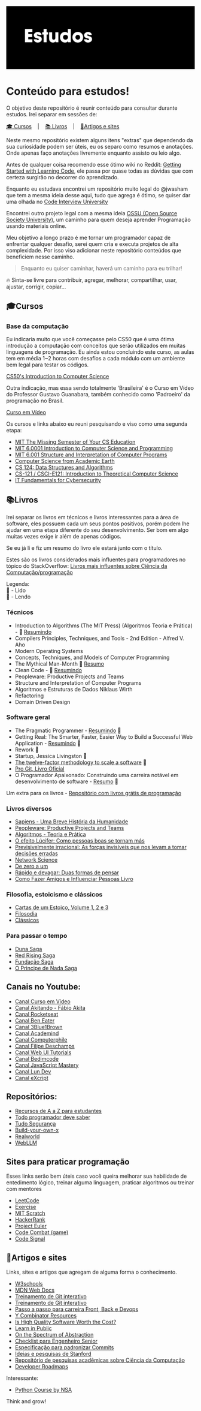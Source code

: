 <img alt="Header" src="header-ulysses.png" />

# Conteúdo para estudos!

O objetivo deste repositório é reunir conteúdo para consultar durante estudos. Irei separar em sessões de:

<p align ="left">
  <a href="#cursos">🎓 Cursos</a>
  &nbsp;&nbsp;&nbsp;|&nbsp;&nbsp;&nbsp;
  <a href="#canais-youtube-e-repositorios">📚 Livros</a>
  &nbsp;&nbsp;&nbsp;|&nbsp;&nbsp;&nbsp;
  <a href="#artigos-e-sites">📝Artigos e sites</a>
</p>

Neste mesmo repositório existem alguns itens "extras" que dependendo da sua curiosidade podem ser úteis, eu os separo como resumos e anotações. Onde apenas faço anotações livremente enquanto assisto ou leio algo.

Antes de qualquer coisa recomendo esse ótimo wiki no Reddit:
[Getting Started with Learning Code](https://www.reddit.com/r/learnprogramming/wiki/faq#wiki_getting_started), ele passa por quase todas as dúvidas que com certeza surgirão no decorrer do aprendizado.

Enquanto eu estudava encontrei um repositório muito legal do @jwasham que tem a mesma ideia desse aqui, tudo que agrega é ótimo, se quiser dar uma olhada no [Code Interview University](https://github.com/jwasham/coding-interview-university)

Encontrei outro projeto legal com a mesma ideia [OSSU (Open Source Society University)](https://github.com/ossu/computer-science), um caminho para quem deseja aprender Programação usando materiais online.

Meu objetivo a longo prazo é me tornar um programador capaz de enfrentar qualquer desafio, serei quem cria e executa projetos de alta complexidade. Por isso viso adicionar neste repositório conteúdos que beneficiem nesse caminho.

> Enquanto eu quiser caminhar, haverá um caminho para eu trilhar!

🔥 Sinta-se livre para contribuir, agregar, melhorar, compartilhar, usar, ajustar, corrigir, copiar...

## 🎓Cursos

### Base da computação

Eu indicaria muito que você começasse pelo CS50 que é uma ótima introdução a computação com conceitos que serão utilizados em muitas linguagens de programação. Eu ainda estou concluindo este curso, as aulas tem em média 1~2 horas com desafios a cada módulo com um ambiente bem legal para testar os códigos.

[CS50's Introduction to Computer Science](https://www.edx.org/course/cs50s-introduction-computer-science-harvardx-cs50x)

Outra indicação, mas essa sendo totalmente 'Brasileira' é o Curso em Vídeo do Professor Gustavo Guanabara, também conhecido como 'Padroeiro' da programação no Brasil.

[Curso em Vídeo](https://www.cursoemvideo.com/)

Os cursos e links abaixo eu reuni pesquisando e viso como uma segunda etapa:

- [MIT The Missing Semester of Your CS Education](https://missing.csail.mit.edu/)
- [MIT 6.0001 Introduction to Computer Science and Programming](https://www.youtube.com/watch?v=nykOeWgQcHM&list=PLUl4u3cNGP63WbdFxL8giv4yhgdMGaZNA)
- [MIT 6.001 Structure and Interpretation of Computer Programs](https://www.youtube.com/watch?v=-J_xL4IGhJA&list=PLE18841CABEA24090)
- [Computer Science from Academic Earth](https://academicearth.org/computer-science/)
- [CS 124: Data Structures and Algorithms](http://matterhorn.dce.harvard.edu/engage/ui/index.html#/2020/02/21462)
- [CS-121 / CSCI-E121: Introduction to Theoretical Computer Science](https://cs121.boazbarak.org/schedule/)
- [IT Fundamentals for Cybersecurity](https://www.coursera.org/specializations/it-fundamentals-cybersecurity)

## 📚Livros

Irei separar os livros em técnicos e livros interessantes para a área de software, eles possuem cada um seus pontos positivos, porém podem lhe ajudar em uma etapa diferente do seu desenvolvimento. Ser bom em algo muitas vezes exige ir além de apenas códigos.

Se eu já lí e fiz um resumo do livro ele estará junto com o título.

Estes são os livros considerados mais influentes para programadores no tópico do StackOverflow:
[Livros mais influentes sobre Ciência da Computação/programação](https://github.com/cs-books/influential-cs-books)

Legenda:
<br>
📙 - Lido
<br>
📖 - Lendo

### Técnicos

- Introduction to Algorithms (The MIT Press) (Algoritmos Teoria e Prática) - 📖 [Resumindo](Resumos/livros/algoritmos-teoria-e-pratica/resumo.md)
- Compilers Principles, Techniques, and Tools - 2nd Edition - Alfred V. Aho
- Modern Operating Systems
- Concepts, Techniques, and Models of Computer Programming
- The Mythical Man-Month 📙 [Resumo](./resumos/livros/the-mythical-man-month/resumo.md)
- Clean Code - 📖 [Resumindo](./resumos/livros/clean-code/resumo.md)
- Peopleware: Productive Projects and Teams
- Structure and Interpretation of Computer Programs
- Algoritmos e Estruturas de Dados Niklaus Wirth
- Refactoring
- Domain Driven Design

### Software geral

- The Pragmatic Programmer - [Resumindo](./resumos/livros/the-pragmatic-programmer/resumo-the-pragmatic-programmer.md) 📙
- Getting Real: The Smarter, Faster, Easier Way to Build a Successful Web Application - [Resumindo](./resumos/livros/getting-real/resumo-getting-real.md) 📙
- Rework 📙
- Startup, Jessica Livingston 📙
- [The twelve-factor methodology to scale a software](https://12factor.net) 📙
- [Pro Git, Livro Oficial](https://git-scm.com/book/pt-br/v2)
- O Programador Apaixonado: Construindo uma carreira notável em desenvolvimento de software - [Resumo](./resumos/livros/programador-apaixonado/resumo-programador-apaixonado.md) 📙

Um extra para os livros - [Repositório com livros grátis de programação](https://github.com/EbookFoundation/free-programming-books)

### Livros diversos

- [Sapiens - Uma Breve História da Humanidade](https://www.amazon.com.br/dp/8525432180/?coliid=I9MSG8IEA89CZ&colid=1NG7QCFUSM0T4&psc=1&ref_=list_c_wl_lv_vv_lig_dp_it)
- [Peopleware: Productive Projects and Teams](https://www.amazon.com.br/dp/B00DY5A8X2/?coliid=I2K7J0GHA7AY9U&colid=1NG7QCFUSM0T4&psc=0&ref_=list_c_wl_lv_vv_lig_dp_it)
- [Algoritmos - Teoria e Prática](https://www.amazon.com.br/dp/8535236996/?coliid=IKV1FJ66QV4F2&colid=1NG7QCFUSM0T4&psc=0&ref_=list_c_wl_lv_vv_lig_dp_it)
- [O efeito Lúcifer: Como pessoas boas se tornam más](https://www.amazon.com.br/dp/8501082198/?coliid=IM5YGQPA51DCZ&colid=1NG7QCFUSM0T4&psc=1&ref_=list_c_wl_lv_vv_lig_dp_it)
- [Previsivelmente irracional: As forças invisíveis que nos levam a tomar decisões erradas](https://www.amazon.com.br/dp/B08FCPHS8J/?coliid=I1450GYFRCX69S&colid=1NG7QCFUSM0T4&psc=0&ref_=list_c_wl_lv_vv_lig_dp_it)
- [Network Science](https://www.amazon.com.br/dp/1107076269/?coliid=I1OCE2QKIBBCGD&colid=1NG7QCFUSM0T4&psc=0&ref_=list_c_wl_lv_vv_lig_dp_it)
- [De zero a um](https://www.amazon.com.br/dp/8539006200/?coliid=I2NDEK8Z00V63A&colid=3U9UZQ07YPCQ0&psc=1&ref_=list_c_wl_lv_vv_lig_dp_it)
- [Rápido e devagar: Duas formas de pensar](https://www.amazon.com.br/R%C3%A1pido-devagar-Daniel-Kahneman/dp/853900383X)
- [Como Fazer Amigos e Influenciar Pessoas Livro](https://www.amazon.com.br/Como-fazer-amigos-influenciar-pessoas/dp/8543108683)

### Filosofia, estoicismo e clássicos

- [Cartas de um Estoico, Volume 1, 2 e 3](https://www.amazon.com.br/gp/product/B09QH6QCVM?ref_=dbs_p_mng_rwt_ser_shvlr&storeType=ebooks)
- [Filosodia](https://www.infolivros.org/livros-pdf-gratis/filosofia/)
- [Clássicos](https://www.infolivros.org/autores/classicos/)

### Para passar o tempo

- [Duna Saga](https://www.amazon.com.br/Duna-Frank-Herbert/dp/857657313X)
- [Red Rising Saga](https://www.amazon.com.br/Red-Rising-Pierce-Brown/dp/034553980X)
- [Fundação Saga](https://www.amazon.com.br/Box-Funda%C3%A7%C3%A3o-Completa-Isaac-Asimov/dp/6586064910/ref=sr_1_1?adgrpid=111486306938&dib=eyJ2IjoiMSJ9.Zq7yxxFImqJmakX5RFVngytCgpyPZsVTRgrOTTuLYSCcI4PW9sHELUJN873MRt30nsN5fifAN5B9L8PVAPDrVGi0dPuK-m_jisDi--TFN5z1oo6j71U6WO-5eEbPrJWQH7fw_sZwZ8PO_2vZFOFpohZl-UStaARjMYMI_4rzZ0ejPtl-LggQ-wPq0cPsVCsXCfoufML3gPbFOUYqINRLL-p1h6CQR9rSh_9hSqHCeQ_J3eyGHZbzOZEn3mKZUbx4sOynER7HjYC8b1OccIHf-0Qs1OETJiHIBuWBOEKot7k.QDZ7Op2DVb--iJDGCzehpIgyLcUGw5JXKMT0CKi4yM4&dib_tag=se&hvadid=595940478656&hvdev=c&hvlocphy=9074195&hvnetw=g&hvqmt=e&hvrand=9410060953576777519&hvtargid=kwd-900290687708&hydadcr=21569_13354149&keywords=funda%C3%A7%C3%A3o+livros&qid=1721068462&sr=8-1&ufe=app_do%3Aamzn1.fos.fcd6d665-32ba-4479-9f21-b774e276a678)
- [O Principe de Nada Saga](https://www.amazon.com.br/Darkness-That-Comes-Before/dp/1590201183/ref=pd_sim_d_sccl_1_1/138-0416563-7016340?pd_rd_w=oljeM&content-id=amzn1.sym.8555f615-361b-42f7-96c4-206bb8a5174e&pf_rd_p=8555f615-361b-42f7-96c4-206bb8a5174e&pf_rd_r=9SE4V057352CCMD266PY&pd_rd_wg=LvHWm&pd_rd_r=f11c1dcf-5eb2-4026-9071-b35bdf656b6b&pd_rd_i=1590201183&psc=1)

## Canais no Youtube:

- [Canal Curso em Vídeo](https://www.youtube.com/c/CursoemV%C3%ADdeo)
- [Canal Akitando - Fábio Akita](https://www.youtube.com/user/AkitaOnRails)
- [Canal Rocketseat](https://www.youtube.com/channel/UCSfwM5u0Kce6Cce8_S72olg)
- [Canal Ben Eater](https://www.youtube.com/user/eaterbc)
- [Canal 3Blue1Brown](https://www.youtube.com/channel/UCYO_jab_esuFRV4b17AJtAw)
- [Canal Academind](https://www.youtube.com/channel/UCSJbGtTlrDami-tDGPUV9-w)
- [Canal Computerphile](https://www.youtube.com/user/Computerphile)
- [Canal Filipe Deschamps](https://www.youtube.com/channel/UCU5JicSrEM5A63jkJ2QvGYw)
- [Canal Web UI Tutorials](https://www.youtube.com/@webuitutorialsg)
- [Canal Bedimcode](https://www.youtube.com/@Bedimcode)
- [Canal JavaScript Mastery](https://www.youtube.com/@javascriptmastery)
- [Canal Lun Dev](https://www.youtube.com/@lundeveloper)
- [Canal eXcript](https://www.youtube.com/channel/UCRu4BNG9k_BRUu-aCYJsgHg)

## Repositórios:

- [Recursos de A a Z para estudantes](https://github.com/dipakkr/A-to-Z-Resources-for-Students?ref=hackernoon.com)
- [Todo programador deve saber](https://github.com/mtdvio/every-programmer-should-know?ref=hackernoon.com)
- [Tudo Segurança](https://github.com/sbilly/awesome-security?ref=hackernoon.com)
- [Build-your-own-x](https://github.com/codecrafters-io/build-your-own-x)
- [Realworld](https://github.com/gothinkster/realworld)
- [WebLLM](https://github.com/mlc-ai/web-llm)

## Sites para praticar programação

Esses links serão bem úteis caso você queira melhorar sua habilidade de entedimento lógico, treinar alguma linguagem, praticar algoritmos ou treinar com mentores

- [LeetCode](https://leetcode.com)
- [Exercise](https://exercism.io/)
- [MIT Scratch](https://scratch.mit.edu)
- [HackerRank](https://www.hackerrank.com)
- [Project Euler](https://projecteuler.net/)
- [Code Combat (game)](https://br.codecombat.com/)
- [Code Signal](https://codesignal.com/)

## 📝Artigos e sites

Links, sites e artigos que agregam de alguma forma o conhecimento.

- [W3schools](https://www.w3schools.com/)
- [MDN Web Docs](https://developer.mozilla.org/pt-BR/)
- [Treinamento de Git interativo](https://learngitbranching.js.org/)
- [Treinamento de Git interativo](https://learngitbranching.js.org/)
- [Passo a passo para carreira Front, Back e Devops](https://roadmap.sh/)
- [Y Combinator Resources](https://www.ycombinator.com/resources/)
- [Is High Quality Software Worth the Cost?](https://martinfowler.com/articles/is-quality-worth-cost.html)
- [Learn in Public](https://www.swyx.io/writing/learn-in-public/)
- [On the Spectrum of Abstraction](https://gist.github.com/markerikson/02d5846040a1bf4a02147990df3c3599)
- [Checklist para Engenheiro Senior](https://littleblah.com/post/2019-09-01-senior-engineer-checklist/)
- [Especificação para padronizar Commits](https://www.conventionalcommits.org/pt-br/v1.0.0-beta.4/)
- [Ideias e pesquisas de Stanford](https://ecorner.stanford.edu)
- [Repositório de pesquisas acadêmicas sobre Ciência da Computação](https://arxiv.org/corr)
- [Developer Roadmaps](https://roadmap.sh/)

Interessante:

- [Python Course by NSA](https://nsa.sfo2.digitaloceanspaces.com/comp3321.pdf)

Think and grow!

